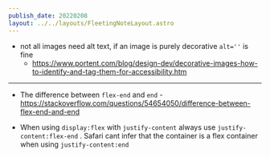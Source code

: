 ```yaml
---
publish_date: 20220208    
layout: ../../layouts/FleetingNoteLayout.astro
---
```

- not all images need alt text, if an image is purely decorative `alt=''` is fine 
   - https://www.portent.com/blog/design-dev/decorative-images-how-to-identify-and-tag-them-for-accessibility.htm

---

- The difference between `flex-end` and `end` - https://stackoverflow.com/questions/54654050/difference-between-flex-end-and-end


- When using `display:flex` with `justify-content` always use `justify-content:flex-end` . Safari cant infer that the container is a flex container when using `justify-content:end`
